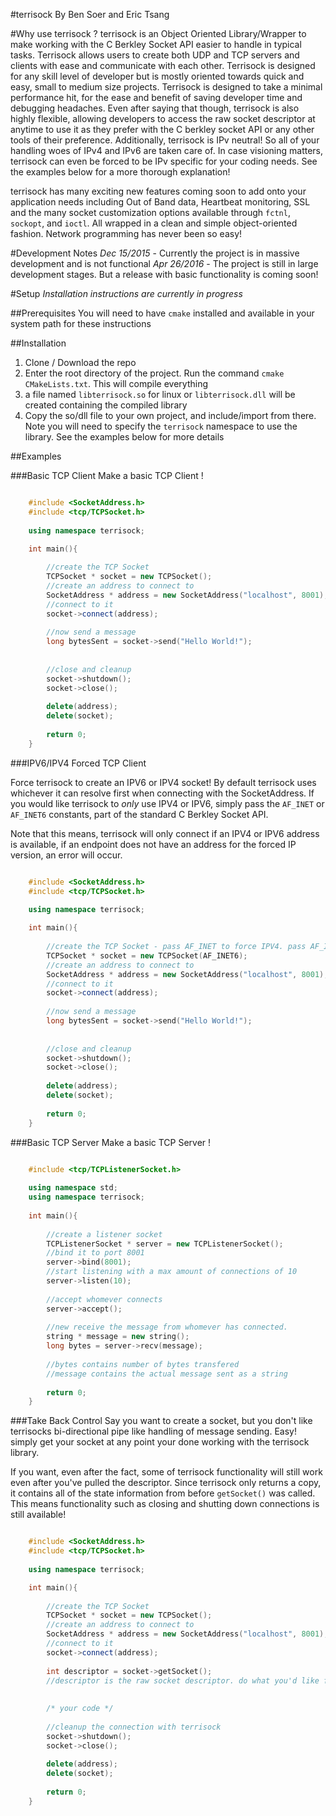 #terrisock
By Ben Soer and Eric Tsang

#Why use terrisock ?
terrisock is an Object Oriented Library/Wrapper to make working with the C Berkley Socket API easier to handle in
typical tasks. Terrisock allows users to create both UDP and TCP servers and clients with ease and communicate with
each other. Terrisock is designed for any skill level of developer but is mostly oriented towards quick and easy, small to
medium size projects. Terrisock is designed to take a minimal performance hit, for the ease and benefit of saving
developer time and debugging headaches. Even after saying that though, terrisock is also highly flexible, allowing developers
to access the raw socket descriptor at anytime to use it as they prefer with the C berkley socket API or any other tools
of their preference. Additionally, terrisock is IPv neutral! So all of your handling woes of IPv4 and IPv6 are taken care of.
In case visioning matters, terrisock can even be forced to be IPv specific for your coding needs.
See the examples below for a more thorough explanation!

terrisock has many exciting new features coming soon to add onto your application needs including Out of Band data, Heartbeat
monitoring, SSL and the many socket customization options available through `fctnl`, `sockopt`, and `ioctl`. All wrapped
in a clean and simple object-oriented fashion. Network programming has never been so easy!

#Development Notes
_Dec 15/2015_ - Currently the project is in massive development and is not functional
_Apr 26/2016_ - The project is still in large development stages. But a release with basic functionality is coming soon!

#Setup
_Installation instructions are currently in progress_

##Prerequisites
You will need to have `cmake` installed and available in your system path for these instructions

##Installation
1. Clone / Download the repo
2. Enter the root directory of the project. Run the command `cmake CMakeLists.txt`. This will compile everything
3. a file named `libterrisock.so` for linux or `libterrisock.dll` will be created containing the compiled library
4. Copy the so/dll file to your own project, and include/import from there. Note you will need to specify the `terrisock`
namespace to use the library. See the examples below for more details

##Examples


###Basic TCP Client
Make a basic TCP Client !

```cpp

    #include <SocketAddress.h>
    #include <tcp/TCPSocket.h>
      
    using namespace terrisock;

    int main(){
    
        //create the TCP Socket
        TCPSocket * socket = new TCPSocket();
        //create an address to connect to
        SocketAddress * address = new SocketAddress("localhost", 8001);
        //connect to it
        socket->connect(address);
    
        //now send a message
        long bytesSent = socket->send("Hello World!");
    
    
        //close and cleanup
        socket->shutdown();
        socket->close();
    
        delete(address);
        delete(socket);
    
        return 0;
    }
```
###IPV6/IPV4 Forced TCP Client

Force terrisock to create an IPV6 or IPV4 socket! By default terrisock uses whichever it can resolve first when
connecting with the SocketAddress. If you would like terrisock to _only_ use IPV4 or IPV6, simply pass the `AF_INET`
or `AF_INET6` constants, part of the standard C Berkley Socket API.

Note that this means, terrisock will only connect if an IPV4 or IPV6 address is available, if an endpoint does not have
an address for the forced IP version, an error will occur.

```cpp

    #include <SocketAddress.h>
    #include <tcp/TCPSocket.h>
      
    using namespace terrisock;

    int main(){
    
        //create the TCP Socket - pass AF_INET to force IPV4. pass AF_INET6 to force IPV6
        TCPSocket * socket = new TCPSocket(AF_INET6);
        //create an address to connect to
        SocketAddress * address = new SocketAddress("localhost", 8001);
        //connect to it
        socket->connect(address);
    
        //now send a message
        long bytesSent = socket->send("Hello World!");
    
    
        //close and cleanup
        socket->shutdown();
        socket->close();
    
        delete(address);
        delete(socket);
    
        return 0;
    }
```
###Basic TCP Server
Make a basic TCP Server !

```cpp

    #include <tcp/TCPListenerSocket.h>
    
    using namespace std;
    using namespace terrisock;
    
    int main(){
    
        //create a listener socket
        TCPListenerSocket * server = new TCPListenerSocket();
        //bind it to port 8001
        server->bind(8001);
        //start listening with a max amount of connections of 10
        server->listen(10);
    
        //accept whomever connects
        server->accept();
    
        //new receive the message from whomever has connected.
        string * message = new string();
        long bytes = server->recv(message);
        
        //bytes contains number of bytes transfered
        //message contains the actual message sent as a string
    
        return 0;
    }

```
###Take Back Control
Say you want to create a socket, but you don't like terrisocks bi-directional pipe like handling of message sending.
Easy! simply get your socket at any point your done working with the terrisock library.

If you want, even after the fact, some of terrisock functionality will still work even after you've pulled the descriptor.
Since terrisock only returns a copy, it contains all of the state information from before `getSocket()` was called. This
means functionality such as closing and shutting down connections is still available!

```cpp

    #include <SocketAddress.h>
    #include <tcp/TCPSocket.h>
      
    using namespace terrisock;

    int main(){
    
        //create the TCP Socket
        TCPSocket * socket = new TCPSocket();
        //create an address to connect to
        SocketAddress * address = new SocketAddress("localhost", 8001);
        //connect to it
        socket->connect(address);
    
        int descriptor = socket->getSocket();
        //descriptor is the raw socket descriptor. do what you'd like form here...
        
        
        /* your code */
    
        //cleanup the connection with terrisock
        socket->shutdown();
        socket->close();
    
        delete(address);
        delete(socket);
    
        return 0;
    }
```